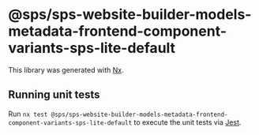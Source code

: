 # @sps/sps-website-builder-models-metadata-frontend-component-variants-sps-lite-default

This library was generated with [Nx](https://nx.dev).

## Running unit tests

Run `nx test @sps/sps-website-builder-models-metadata-frontend-component-variants-sps-lite-default` to execute the unit tests via [Jest](https://jestjs.io).
